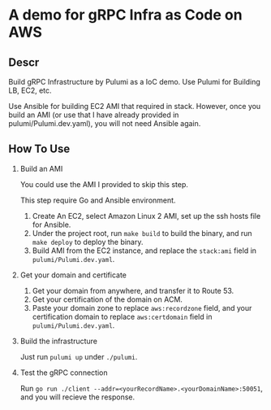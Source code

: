# A demo for gRPC Infra as Code on AWS

## Descr

Build gRPC Infrastructure by Pulumi as a IoC demo. Use Pulumi for Building LB, EC2, etc.

Use Ansible for building EC2 AMI that required in stack. However, once you build an AMI (or use that
I have already provided in pulumi/Pulumi.dev.yaml), you will not need Ansible again.

## How To Use

1. Build an AMI

   You could use the AMI I provided to skip this step.

   This step require Go and Ansible environment.

   1. Create An EC2, select Amazon Linux 2 AMI, set up the ssh hosts file for Ansible.
   2. Under the project root, run `make build` to build the binary, and run `make deploy` to deploy the binary.
   3. Build AMI from the EC2 instance, and replace the `stack:ami` field in `pulumi/Pulumi.dev.yaml`.

2. Get your domain and certificate
   
   1. Get your domain from anywhere, and transfer it to Route 53.
   2. Get your certification of the domain on ACM.
   3. Paste your domain zone to replace `aws:recordzone` field, and your certification domain to replace `aws:certdomain` field in `pulumi/Pulumi.dev.yaml`.

3. Build the infrastructure
   
   Just run `pulumi up` under `./pulumi`.

4. Test the gRPC connection
   
   Run `go run ./client --addr=<yourRecordName>.<yourDomainName>:50051`, and you will recieve the response.
